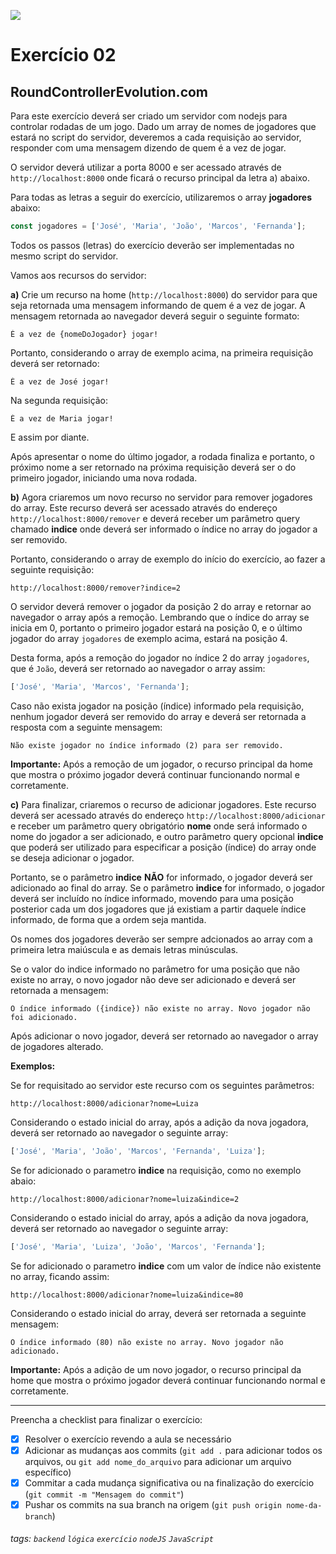 ![](https://i.imgur.com/xG74tOh.png)

# Exercício 02

## RoundControllerEvolution.com

Para este exercício deverá ser criado um servidor com nodejs para controlar rodadas de um jogo. Dado um array de nomes de jogadores que estará no script do servidor, deveremos a cada requisição ao servidor, responder com uma mensagem dizendo de quem é a vez de jogar.

O servidor deverá utilizar a porta 8000 e ser acessado através de `http://localhost:8000` onde ficará o recurso principal da letra a) abaixo.

Para todas as letras a seguir do exercício, utilizaremos o array **jogadores** abaixo:

```javascript
const jogadores = ['José', 'Maria', 'João', 'Marcos', 'Fernanda'];
```

Todos os passos (letras) do exercício deverão ser implementadas no mesmo script do servidor.

Vamos aos recursos do servidor:

**a)** Crie um recurso na home (`http://localhost:8000`) do servidor para que seja retornada uma mensagem informando de quem é a vez de jogar.
A mensagem retornada ao navegador deverá seguir o seguinte formato:

```
É a vez de {nomeDoJogador} jogar!
```

Portanto, considerando o array de exemplo acima, na primeira requisição deverá ser retornado:

```
É a vez de José jogar!
```

Na segunda requisição:

```
É a vez de Maria jogar!
```

E assim por diante.

Após apresentar o nome do último jogador, a rodada finaliza e portanto, o próximo nome a ser retornado na próxima requisição deverá ser o do primeiro jogador, iniciando uma nova rodada.

**b)** Agora criaremos um novo recurso no servidor para remover jogadores do array. Este recurso deverá ser acessado através do endereço `http://localhost:8000/remover` e deverá receber um parâmetro query chamado **indice** onde deverá ser informado o índice no array do jogador a ser removido.

Portanto, considerando o array de exemplo do início do exercício, ao fazer a seguinte requisição:

`http://localhost:8000/remover?indice=2`

O servidor deverá remover o jogador da posição 2 do array e retornar ao navegador o array após a remoção. Lembrando que o índice do array se inicia em 0, portanto o primeiro jogador estará na posição 0, e o último jogador do array `jogadores` de exemplo acima, estará na posição 4.

Desta forma, após a remoção do jogador no índice 2 do array `jogadores`, que é `João`, deverá ser retornado ao navegador o array assim:

```javascript
['José', 'Maria', 'Marcos', 'Fernanda'];
```

Caso não exista jogador na posição (índice) informado pela requisição, nenhum jogador deverá ser removido do array e deverá ser retornada a resposta com a seguinte mensagem:

```
Não existe jogador no índice informado (2) para ser removido.
```

**Importante:** Após a remoção de um jogador, o recurso principal da home que mostra o próximo jogador deverá continuar funcionando normal e corretamente.

**c)** Para finalizar, criaremos o recurso de adicionar jogadores. Este recurso deverá ser acessado através do endereço `http://localhost:8000/adicionar` e receber um parâmetro query obrigatório **nome** onde será informado o nome do jogador a ser adicionado, e outro parâmetro query opcional **indice** que poderá ser utilizado para especificar a posição (índice) do array onde se deseja adicionar o jogador.

Portanto, se o parâmetro **indice** **NÃO** for informado, o jogador deverá ser adicionado ao final do array. Se o parâmetro **indice** for informado, o jogador deverá ser incluído no índice informado, movendo para uma posição posterior cada um dos jogadores que já existiam a partir daquele índice informado, de forma que a ordem seja mantida.

Os nomes dos jogadores deverão ser sempre adcionados ao array com a primeira letra maiúscula e as demais letras minúsculas.

Se o valor do indice informado no parâmetro for uma posição que não existe no array, o novo jogador não deve ser adicionado e deverá ser retornada a mensagem:

```
O índice informado ({indice}) não existe no array. Novo jogador não foi adicionado.
```

Após adicionar o novo jogador, deverá ser retornado ao navegador o array de jogadores alterado.

**Exemplos:**

Se for requisitado ao servidor este recurso com os seguintes parâmetros:

`http://localhost:8000/adicionar?nome=Luiza`

Considerando o estado inicial do array, após a adição da nova jogadora, deverá ser retornado ao navegador o seguinte array:

```javascript
['José', 'Maria', 'João', 'Marcos', 'Fernanda', 'Luiza'];
```

Se for adicionado o parametro **indice** na requisição, como no exemplo abaio:

`http://localhost:8000/adicionar?nome=luiza&indice=2`

Considerando o estado inicial do array, após a adição da nova jogadora, deverá ser retornado ao navegador o seguinte array:

```javascript
['José', 'Maria', 'Luiza', 'João', 'Marcos', 'Fernanda'];
```

Se for adicionado o parametro **indice** com um valor de índice não existente no array, ficando assim:

`http://localhost:8000/adicionar?nome=luiza&indice=80`

Considerando o estado inicial do array, deverá ser retornada a seguinte mensagem:

```
O índice informado (80) não existe no array. Novo jogador não adicionado.
```

**Importante:** Após a adição de um novo jogador, o recurso principal da home que mostra o próximo jogador deverá continuar funcionando normal e corretamente.

---

Preencha a checklist para finalizar o exercício:

- [x] Resolver o exercício revendo a aula se necessário
- [x] Adicionar as mudanças aos commits (`git add .` para adicionar todos os arquivos, ou `git add nome_do_arquivo` para adicionar um arquivo específico)
- [x] Commitar a cada mudança significativa ou na finalização do exercício (`git commit -m "Mensagem do commit"`)
- [x] Pushar os commits na sua branch na origem (`git push origin nome-da-branch`)

###### tags: `backend` `lógica` `exercício` `nodeJS` `JavaScript`
